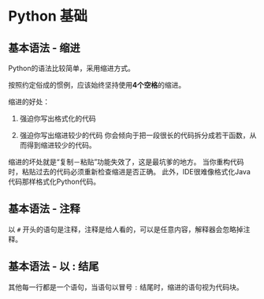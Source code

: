 # Python 基础

## 基本语法 - 缩进

Python的语法比较简单，采用缩进方式。

按照约定俗成的惯例，应该始终坚持使用**4个空格**的缩进。

缩进的好处：

1. 强迫你写出格式化的代码

2. 强迫你写出缩进较少的代码
你会倾向于把一段很长的代码拆分成若干函数，从而得到缩进较少的代码。

缩进的坏处就是“复制－粘贴”功能失效了，这是最坑爹的地方。
当你重构代码时，粘贴过去的代码必须重新检查缩进是否正确。
此外，IDE很难像格式化Java代码那样格式化Python代码。

## 基本语法 - 注释 #

以 `#` 开头的语句是注释，注释是给人看的，可以是任意内容，解释器会忽略掉注释。

## 基本语法 - 以 : 结尾

其他每一行都是一个语句，当语句以冒号 `:` 结尾时，缩进的语句视为代码块。
